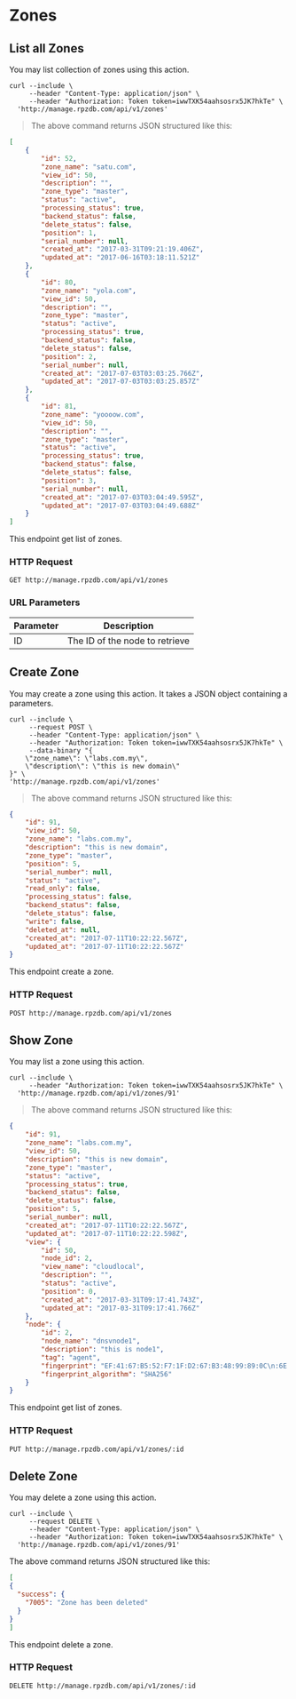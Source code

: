 # Zones

## List all Zones
You may list collection of zones using this action.

```shell
curl --include \
     --header "Content-Type: application/json" \
     --header "Authorization: Token token=iwwTXK54aahsosrx5JK7hkTe" \
  'http://manage.rpzdb.com/api/v1/zones'
```

> The above command returns JSON structured like this:

```json
[
    {
        "id": 52,
        "zone_name": "satu.com",
        "view_id": 50,
        "description": "",
        "zone_type": "master",
        "status": "active",
        "processing_status": true,
        "backend_status": false,
        "delete_status": false,
        "position": 1,
        "serial_number": null,
        "created_at": "2017-03-31T09:21:19.406Z",
        "updated_at": "2017-06-16T03:18:11.521Z"
    },
    {
        "id": 80,
        "zone_name": "yola.com",
        "view_id": 50,
        "description": "",
        "zone_type": "master",
        "status": "active",
        "processing_status": true,
        "backend_status": false,
        "delete_status": false,
        "position": 2,
        "serial_number": null,
        "created_at": "2017-07-03T03:03:25.766Z",
        "updated_at": "2017-07-03T03:03:25.857Z"
    },
    {
        "id": 81,
        "zone_name": "yoooow.com",
        "view_id": 50,
        "description": "",
        "zone_type": "master",
        "status": "active",
        "processing_status": true,
        "backend_status": false,
        "delete_status": false,
        "position": 3,
        "serial_number": null,
        "created_at": "2017-07-03T03:04:49.595Z",
        "updated_at": "2017-07-03T03:04:49.688Z"
    }
]
```

This endpoint get list of zones.

### HTTP Request

`GET http://manage.rpzdb.com/api/v1/zones`

### URL Parameters

Parameter | Description
--------- | -----------
ID | The ID of the node to retrieve

## Create Zone

You may create a zone using this action. It takes a JSON object containing a parameters.

```shell
curl --include \
     --request POST \
     --header "Content-Type: application/json" \
     --header "Authorization: Token token=iwwTXK54aahsosrx5JK7hkTe" \
     --data-binary "{
    \"zone_name\": \"labs.com.my\",
    \"description\": \"this is new domain\"
}" \
'http://manage.rpzdb.com/api/v1/zones'
```

> The above command returns JSON structured like this:

```json
{
    "id": 91,
    "view_id": 50,
    "zone_name": "labs.com.my",
    "description": "this is new domain",
    "zone_type": "master",
    "position": 5,
    "serial_number": null,
    "status": "active",
    "read_only": false,
    "processing_status": false,
    "backend_status": false,
    "delete_status": false,
    "write": false,
    "deleted_at": null,
    "created_at": "2017-07-11T10:22:22.567Z",
    "updated_at": "2017-07-11T10:22:22.567Z"
}
```

This endpoint create a zone.

### HTTP Request

`POST http://manage.rpzdb.com/api/v1/zones`

## Show Zone

You may list a zone using this action.

```shell
curl --include \
     --header "Authorization: Token token=iwwTXK54aahsosrx5JK7hkTe" \
  'http://manage.rpzdb.com/api/v1/zones/91'
```

> The above command returns JSON structured like this:

```json
{
    "id": 91,
    "zone_name": "labs.com.my",
    "view_id": 50,
    "description": "this is new domain",
    "zone_type": "master",
    "status": "active",
    "processing_status": true,
    "backend_status": false,
    "delete_status": false,
    "position": 5,
    "serial_number": null,
    "created_at": "2017-07-11T10:22:22.567Z",
    "updated_at": "2017-07-11T10:22:22.598Z",
    "view": {
        "id": 50,
        "node_id": 2,
        "view_name": "cloudlocal",
        "description": "",
        "status": "active",
        "position": 0,
        "created_at": "2017-03-31T09:17:41.743Z",
        "updated_at": "2017-03-31T09:17:41.766Z"
    },
    "node": {
        "id": 2,
        "node_name": "dnsvnode1",
        "description": "this is node1",
        "tag": "agent",
        "fingerprint": "EF:41:67:B5:52:F7:1F:D2:67:B3:48:99:89:0C\n:6E:FE:F2:D7:5C:E5:34:38:14:26:1F:D3:D9:AD:02:2E:53:1C",
        "fingerprint_algorithm": "SHA256"
    }
}
```

This endpoint get list of zones.


### HTTP Request

`PUT http://manage.rpzdb.com/api/v1/zones/:id`

## Delete Zone

You may delete a zone using this action.

```shell
curl --include \
     --request DELETE \
     --header "Content-Type: application/json" \
     --header "Authorization: Token token=iwwTXK54aahsosrx5JK7hkTe" \
  'http://manage.rpzdb.com/api/v1/zones/91'
```

 The above command returns JSON structured like this:

```json
[
{
  "success": {
    "7005": "Zone has been deleted"
  }
}
]
```

This endpoint delete a zone.

### HTTP Request

`DELETE http://manage.rpzdb.com/api/v1/zones/:id`